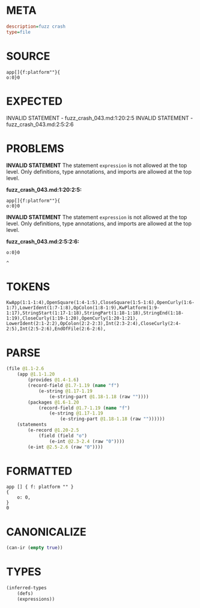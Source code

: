 # META
~~~ini
description=fuzz crash
type=file
~~~
# SOURCE
~~~roc
app[]{f:platform""}{
o:0}0
~~~
# EXPECTED
INVALID STATEMENT - fuzz_crash_043.md:1:20:2:5
INVALID STATEMENT - fuzz_crash_043.md:2:5:2:6
# PROBLEMS
**INVALID STATEMENT**
The statement `expression` is not allowed at the top level.
Only definitions, type annotations, and imports are allowed at the top level.

**fuzz_crash_043.md:1:20:2:5:**
```roc
app[]{f:platform""}{
o:0}0
```


**INVALID STATEMENT**
The statement `expression` is not allowed at the top level.
Only definitions, type annotations, and imports are allowed at the top level.

**fuzz_crash_043.md:2:5:2:6:**
```roc
o:0}0
```
    ^


# TOKENS
~~~zig
KwApp(1:1-1:4),OpenSquare(1:4-1:5),CloseSquare(1:5-1:6),OpenCurly(1:6-1:7),LowerIdent(1:7-1:8),OpColon(1:8-1:9),KwPlatform(1:9-1:17),StringStart(1:17-1:18),StringPart(1:18-1:18),StringEnd(1:18-1:19),CloseCurly(1:19-1:20),OpenCurly(1:20-1:21),
LowerIdent(2:1-2:2),OpColon(2:2-2:3),Int(2:3-2:4),CloseCurly(2:4-2:5),Int(2:5-2:6),EndOfFile(2:6-2:6),
~~~
# PARSE
~~~clojure
(file @1.1-2.6
	(app @1.1-1.20
		(provides @1.4-1.6)
		(record-field @1.7-1.19 (name "f")
			(e-string @1.17-1.19
				(e-string-part @1.18-1.18 (raw ""))))
		(packages @1.6-1.20
			(record-field @1.7-1.19 (name "f")
				(e-string @1.17-1.19
					(e-string-part @1.18-1.18 (raw ""))))))
	(statements
		(e-record @1.20-2.5
			(field (field "o")
				(e-int @2.3-2.4 (raw "0"))))
		(e-int @2.5-2.6 (raw "0"))))
~~~
# FORMATTED
~~~roc
app [] { f: platform "" }
{
	o: 0,
}
0
~~~
# CANONICALIZE
~~~clojure
(can-ir (empty true))
~~~
# TYPES
~~~clojure
(inferred-types
	(defs)
	(expressions))
~~~
